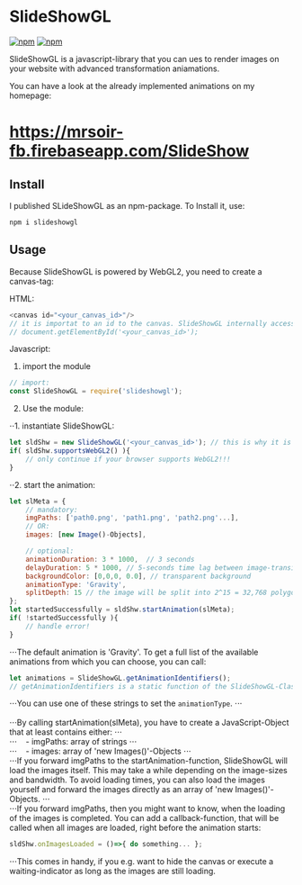 # SlideShowGL

[![npm](https://img.shields.io/npm/dm/slideshowgl.svg)](https://www.npmjs.com/package/slideshowgl)
[![npm](https://img.shields.io/npm/v/slideshowgl.svg)](https://www.npmjs.com/package/slideshowgl)


SlideShowGL is a javascript-library that you can ues to render images on your website with advanced transformation aniamations.

You can have a look at the already implemented animations on my homepage:
<br/>
# https://mrsoir-fb.firebaseapp.com/SlideShow



## Install

I published SLideShowGL as an npm-package. To Install it, use:
```shell
npm i slideshowgl
```

## Usage

Because SlideShowGL is powered by WebGL2, you need to create a canvas-tag:

HTML:
```js
<canvas id="<your_canvas_id>"/>
// it is importat to an id to the canvas. SlideShowGL internally access the canavas by calling:
// document.getElementById('<your_canvas_id>');
```

Javascript:

1. import the module 
```js
// import:
const SlideShowGL = require('slideshowgl');
```

2. Use the module:

⋅⋅1. instantiate SlideShowGL:
```js
let sldShw = new SlideShowGL('<your_canvas_id>'); // this is why it is mandatory to assign an id to your canvas-tag
if( sldShw.supportsWebGL2() ){
	// only continue if your browser supports WebGL2!!!
}
```

⋅⋅2. start the animation:
```js
let slMeta = {
	// mandatory:
	imgPaths: ['path0.png', 'path1.png', 'path2.png'...],
	// OR:
	images: [new Image()-Objects],

	// optional:
	animationDuration: 3 * 1000,  // 3 seconds
	delayDuration: 5 * 1000, // 5-seconds time lag between image-transitions
	backgroundColor: [0,0,0, 0.0], // transparent background
	animationType: 'Gravity',
	splitDepth: 15 // the image will be split into 2^15 = 32,768 polygons
};
let startedSuccessfully = sldShw.startAnimation(slMeta);
if( !startedSuccessfully ){
	// handle error!
}
```
⋅⋅⋅The default animation is 'Gravity'. To get a full list of the available animations from which you can choose, you can call:
```js
let animations = SlideShowGL.getAnimationIdentifiers();
// getAnimationIdentifiers is a static function of the SlideShowGL-Class that returns an array of strings
```
⋅⋅⋅You can use one of these strings to set the `animationType`.
⋅⋅⋅<br/><br/>
⋅⋅⋅By calling startAnimation(slMeta), you have to create a JavaScript-Object that at least contains either:
⋅⋅⋅<br />
⋅⋅⋅&nbsp;&nbsp;&nbsp;	- imgPaths: array of strings
⋅⋅⋅<br />
⋅⋅⋅&nbsp;&nbsp;&nbsp;	- images:   array of 'new Images()'-Objects
⋅⋅⋅<br />
⋅⋅⋅If you forward imgPaths to the startAnimation-function, SlideShowGL will load the images itself. This may take a while depending on the image-sizes and bandwidth. To avoid loading times, you can also load the images yourself and forward the images directly as an array of 'new Images()'-Objects.
⋅⋅⋅<br />
⋅⋅⋅If you forward imgPaths, then you might want to know, when the loading of the images is completed. You can add a callback-function, that will be called when all images are loaded, right before the animation starts:
```js
sldShw.onImagesLoaded = ()=>{ do something... };
```
⋅⋅⋅This comes in handy, if you e.g. want to hide the canvas or execute a waiting-indicator as long as the images are still loading.

